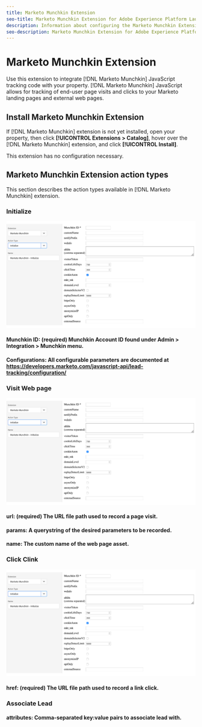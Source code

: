 ```yaml
---
title: Marketo Munchkin Extension
seo-title: Marketo Munchkin Extension for Adobe Experience Platform Launch
description: Information about configuring the Marketo Munchkin Extension, and the options available when using this extension to build a rule
seo-description: Marketo Munchkin Extension for Adobe Experience Platform Launch
---
```


# Marketo Munchkin Extension

Use this extension to integrate [!DNL Marketo Munchkin] JavaScript tracking code with your property. [!DNL Marketo Munchkin] JavaScript allows for tracking of end-user page visits and clicks to your Marketo landing pages and external web pages.

## Install Marketo Munchkin Extension

If [!DNL Marketo Munchkin] extension is not yet installed, open your property, then click **[!UICONTROL Extensions > Catalog]**, hover over the [!DNL Marketo Munchkin] extension, and click **[!UICONTROL Install]**.

This extension has no configuration necessary.

## Marketo Munchkin Extension action types

This section describes the action types available in [!DNL Marketo Munchkin] extension.

### Initialize

![](/help/assets/munchkin-Init.png)

#### Munchkin ID: (required) Munchkin Account ID found under Admin > Integration > Munchkin menu.
#### Configurations: All configurable parameters are documented at https://developers.marketo.com/javascript-api/lead-tracking/configuration/

### Visit Web page

![](/help/assets/munchkin-Init.png)

#### url: (required) The URL file path used to record a page visit.
#### params: A querystring of the desired parameters to be recorded.
#### name: The custom name of the web page asset.

### Click Clink

![](/help/assets/munchkin-Init.png)

#### href: (required) The URL file path used to record a link click.


### Associate Lead

#### attributes: Comma-separated key:value pairs to associate lead with.

